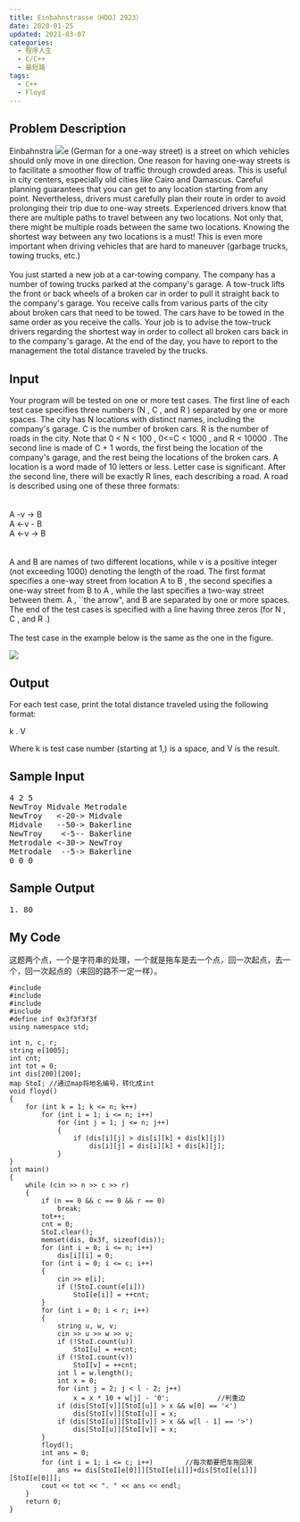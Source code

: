 ```yaml
---
title: Einbahnstrasse（HDOJ 2923）
date: 2020-01-25
updated: 2021-03-07
categories:
  - 程序人生
  - C/C++
  - 最短路
tags:
  - C++
  - Floyd
---
```


<h2><strong>Problem Description</strong> </h2>

Einbahnstra ![](https://img.blueflame.org.cn/images/2021/03/07/21c268c020a5.jpg)e (German for a one-way street) is a street on which vehicles should only move in one direction. One reason for having one-way streets is to facilitate a smoother flow of traffic through crowded areas. This is useful in city centers, especially old cities like Cairo and Damascus. Careful planning guarantees that you can get to any location starting from any point. Nevertheless, drivers must carefully plan their route in order to avoid prolonging their trip due to one-way streets. Experienced drivers know that there are multiple paths to travel between any two locations. Not only that, there might be multiple roads between the same two locations. Knowing the shortest way between any two locations is a must! This is even more important when driving vehicles that are hard to maneuver (garbage trucks, towing trucks, etc.)<br /><br />You just started a new job at a car-towing company. The company has a number of towing trucks parked at the company's garage. A tow-truck lifts the front or back wheels of a broken car in order to pull it straight back to the company's garage. You receive calls from various parts of the city about broken cars that need to be towed. The cars have to be towed in the same order as you receive the calls. Your job is to advise the tow-truck drivers regarding the shortest way in order to collect all broken cars back in to the company's garage. At the end of the day, you have to report to the management the total distance traveled by the trucks.

<h2><strong>Input</strong> </h2>

Your program will be tested on one or more test cases. The first line of each test case specifies three numbers (N , C , and R ) separated by one or more spaces. The city has N locations with distinct names, including the company's garage. C is the number of broken cars. R is the number of roads in the city. Note that 0 < N < 100 , 0<=C < 1000 , and R < 10000 . The second line is made of C + 1 words, the first being the location of the company's garage, and the rest being the locations of the broken cars. A location is a word made of 10 letters or less. Letter case is significant. After the second line, there will be exactly R lines, each describing a road. A road is described using one of these three formats:<br /><br /><br />A -v -> B<br />A <-v - B<br />A <-v -> B<br /><br /><br />A and B are names of two different locations, while v is a positive integer (not exceeding 1000) denoting the length of the road. The first format specifies a one-way street from location A to B , the second specifies a one-way street from B to A , while the last specifies a two-way street between them. A , ``the arrow", and B are separated by one or more spaces. The end of the test cases is specified with a line having three zeros (for N , C , and R .)<br /><br />The test case in the example below is the same as the one in the figure.

![](https://img.blueflame.org.cn/images/2021/03/07/e0fcb40ad17a.jpg)

<h2><strong>Output</strong> </h2>

For each test case, print the total distance traveled using the following format:

k . V

Where k is test case number (starting at 1,) is a space, and V is the result. </pre>

<h2><strong>Sample Input</strong> </h2>

<pre class="wp-block-preformatted">4 2 5
NewTroy Midvale Metrodale
NewTroy   <-20-> Midvale
Midvale   --50-> Bakerline
NewTroy    <-5-- Bakerline
Metrodale <-30-> NewTroy
Metrodale  --5-> Bakerline
0 0 0</pre>

<h2><strong>Sample Output</strong> </h2>

<pre class="wp-block-preformatted">1. 80 </pre>

<h2>My Code</h2>

<p>这题两个点，一个是字符串的处理，一个就是拖车是去一个点，回一次起点，去一个，回一次起点的（来回的路不一定一样）。</p>

<pre class="wp-block-code"><code lang="cpp" class="language-cpp line-numbers">#include <iostream>
#include <queue>
#include <cstring>
#include <map>
#define inf 0x3f3f3f3f
using namespace std;

int n, c, r;
string e[1005];
int cnt;
int tot = 0;
int dis[200][200];
map<string, int> StoI; //通过map将地名编号，转化成int
void floyd()
{
    for (int k = 1; k <= n; k++)
        for (int i = 1; i <= n; i++)
            for (int j = 1; j <= n; j++)
            {
                if (dis[i][j] > dis[i][k] + dis[k][j])
                    dis[i][j] = dis[i][k] + dis[k][j];
            }
}
int main()
{
    while (cin >> n >> c >> r)
    {
        if (n == 0 && c == 0 && r == 0)
            break;
        tot++;
        cnt = 0;
        StoI.clear();
        memset(dis, 0x3f, sizeof(dis));
        for (int i = 0; i <= n; i++)
            dis[i][i] = 0;
        for (int i = 0; i <= c; i++)
        {
            cin >> e[i];
            if (!StoI.count(e[i]))
                StoI[e[i]] = ++cnt;
        }
        for (int i = 0; i < r; i++)
        {
            string u, w, v;
            cin >> u >> w >> v;
            if (!StoI.count(u))
                StoI[u] = ++cnt;
            if (!StoI.count(v))
                StoI[v] = ++cnt;
            int l = w.length();
            int x = 0;
            for (int j = 2; j < l - 2; j++)
                x = x * 10 + w[j] - '0';            //判重边
            if (dis[StoI[v]][StoI[u]] > x && w[0] == '<')
                dis[StoI[v]][StoI[u]] = x;
            if (dis[StoI[u]][StoI[v]] > x && w[l - 1] == '>')
                dis[StoI[u]][StoI[v]] = x;
        }
        floyd();
        int ans = 0;
        for (int i = 1; i <= c; i++)        //每次都要把车拖回来
            ans += dis[StoI[e[0]]][StoI[e[i]]]+dis[StoI[e[i]]][StoI[e[0]]];
        cout << tot << ". " << ans << endl;
    }
    return 0;
}</code></pre>
